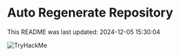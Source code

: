 # Auto Regenerate Repository

This README was last updated: 2024-12-05 15:30:04

 ![TryHackMe](https://tryhackme.com/badge/533634)